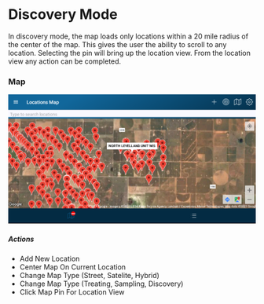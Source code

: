﻿# Discovery Mode

In discovery mode, the map loads only locations within a 20 mile radius of the
center of the map. This gives the user the ability to scroll to any location. Selecting 
the pin will bring up the location view. From the location view any action can be completed.

### Map

![image-logo](../images/MapView.PNG)

##### Actions

* Add New Location
* Center Map On Current Location
* Change Map Type (Street, Satelite, Hybrid)
* Change Map Type (Treating, Sampling, Discovery)
* Click Map Pin For Location View


